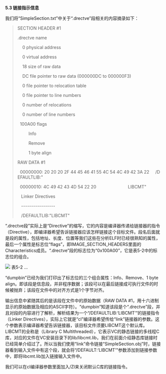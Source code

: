 **5.3 链接指示信息**

我们将“SimpleSection.txt”中关于“.drectve”段相关的内容摘录如下：

> SECTION HEADER #1  
>   
> .drectve name  
>   
>     0 physical address  
>   
>     0 virtual address  
>   
>     18 size of raw data  
>   
>     DC file pointer to raw data (000000DC to 000000F3)  
>   
>     0 file pointer to relocation table  
>   
>     0 file pointer to line numbers  
>   
>     0 number of relocations  
>   
>     0 number of line numbers  
>   
>   100A00 flags  
>   
>          Info  
>   
>          Remove  
>   
>          1 byte align  
>   
>   
>   
> RAW DATA #1  
>   
>   00000000: 20 20 20 2F 44 45 46 41 55 4C 54 4C 49 42 3A 22     /DEFAULTLIB:"  
>   
>   00000010: 4C 49 42 43 4D 54 22 20                          LIBCMT"   
>   
>   
>   
>    Linker Directives  
>   
>    -----------------  
>   
>    /DEFAULTLIB:"LIBCMT"  
>   

“.drectve段”实际上是“Directive”的缩写，它的内容是编译器传递给链接器的指令（Directive），即编译器希望告诉链接器应该怎样链接这个目标文件。段名后面就是段的属性，包括地址、长度、位置等我们这些在分析ELF时已经很熟知的属性，最后一个属性是标志位“flags”，即IMAGE_SECTION_HEADERS里面的Characteristics成员。“.drectve”段的标志位为“0x100A00”，它是表5-2中的标志位的组合。

![](0-Assets/Epubook/程序员的自我修养：链接、装载与库%20(俞甲子%20石凡%20潘爱民)%20/images/Image00084.jpg) 表5-2 …

“dumpbin”已经为我们打印出了标志位的三个组合属性：Info、Remove、1 byte align。即该段是信息段，并非程序数据；该段可以在最后链接成可执行文件的时候被抛弃；该段在文件中的对齐方式是1个字节对齐。

输出信息中紧随其后的是该段在文件中的原始数据（RAW DATA #1，用十六进制显示的原始数据及相应的ASCII字符）。“dumpbin”知道该段是个“.drectve”段，并且对段的内容进行了解析，解析结果为一个“/DEFAULTLIB:‘LIBCMT’”的链接指令（Linker Directives），实际上它就是“cl”编译器希望传给“link”链接器的参数。这个参数表示编译器希望告诉链接器，该目标文件须要LIBCMT这个默认库。LIBCMT的全称是（Library C Multithreaded），它表示VC的静态链接的多线程C库，对应的文件在VC安装目录下的lib/libcmt.lib，我们在前面介绍静态库链接时已经简单介绍过了。所以当我们使用“link”命令链接“SimpleSection.obj”时，链接器看到输入文件中有这个段，就会将“/DEFAULT:‘LIBCMT’”参数添加到链接参数中，即将libcmt.lib加入链接输入文件中。

我们可以在cl编译器参数里面加入/Zl来关闭默认C库的链接指令。